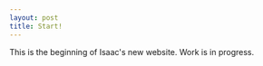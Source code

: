 ```yaml
---
layout: post
title: Start!
---
```


This is the beginning of Isaac's new website. Work is in progress.
